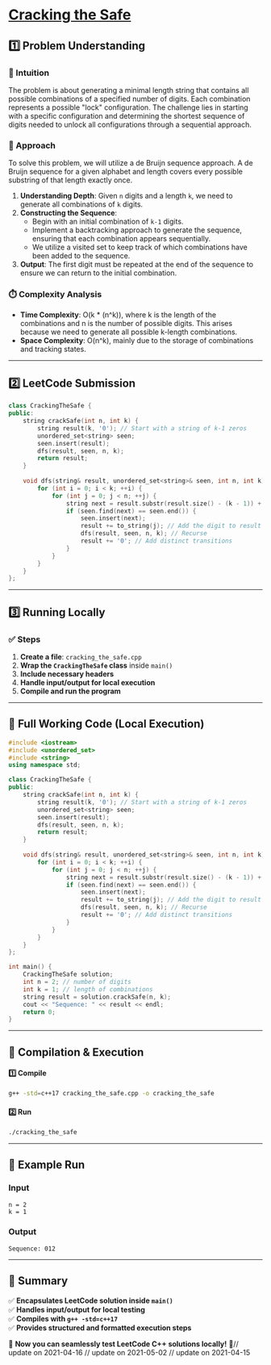 # **[Cracking the Safe](https://leetcode.com/problems/cracking-the-safe/description/)**  

## **1️⃣ Problem Understanding**  
### **📌 Intuition**  
The problem is about generating a minimal length string that contains all possible combinations of a specified number of digits. Each combination represents a possible "lock" configuration. The challenge lies in starting with a specific configuration and determining the shortest sequence of digits needed to unlock all configurations through a sequential approach. 

### **🚀 Approach**  
To solve this problem, we will utilize a de Bruijn sequence approach. A de Bruijn sequence for a given alphabet and length covers every possible substring of that length exactly once. 

1. **Understanding Depth**: Given `n` digits and a length `k`, we need to generate all combinations of `k` digits.
2. **Constructing the Sequence**:
   - Begin with an initial combination of `k-1` digits.
   - Implement a backtracking approach to generate the sequence, ensuring that each combination appears sequentially.
   - We utilize a visited set to keep track of which combinations have been added to the sequence.
3. **Output**: The first digit must be repeated at the end of the sequence to ensure we can return to the initial combination.

### **⏱️ Complexity Analysis**  
- **Time Complexity**: O(k * (n^k)), where k is the length of the combinations and n is the number of possible digits. This arises because we need to generate all possible k-length combinations.
- **Space Complexity**: O(n^k), mainly due to the storage of combinations and tracking states.

---  

## **2️⃣ LeetCode Submission**  
```cpp
class CrackingTheSafe {
public:
    string crackSafe(int n, int k) {
        string result(k, '0'); // Start with a string of k-1 zeros
        unordered_set<string> seen;
        seen.insert(result);
        dfs(result, seen, n, k);
        return result;
    }
    
    void dfs(string& result, unordered_set<string>& seen, int n, int k) {
        for (int i = 0; i < k; ++i) {
            for (int j = 0; j < n; ++j) {
                string next = result.substr(result.size() - (k - 1)) + to_string(j);
                if (seen.find(next) == seen.end()) {
                    seen.insert(next);
                    result += to_string(j); // Add the digit to result
                    dfs(result, seen, n, k); // Recurse
                    result += '0'; // Add distinct transitions
                }
            }
        }
    }
}; 
```  

---  

## **3️⃣ Running Locally**  
### **✅ Steps**  
1. **Create a file**: `cracking_the_safe.cpp`  
2. **Wrap the `CrackingTheSafe` class** inside `main()`  
3. **Include necessary headers**  
4. **Handle input/output for local execution**  
5. **Compile and run the program**  

---  

## **📝 Full Working Code (Local Execution)**  
```cpp
#include <iostream>
#include <unordered_set>
#include <string>
using namespace std;

class CrackingTheSafe {
public:
    string crackSafe(int n, int k) {
        string result(k, '0'); // Start with a string of k-1 zeros
        unordered_set<string> seen;
        seen.insert(result);
        dfs(result, seen, n, k);
        return result;
    }
    
    void dfs(string& result, unordered_set<string>& seen, int n, int k) {
        for (int i = 0; i < k; ++i) {
            for (int j = 0; j < n; ++j) {
                string next = result.substr(result.size() - (k - 1)) + to_string(j);
                if (seen.find(next) == seen.end()) {
                    seen.insert(next);
                    result += to_string(j); // Add the digit to result
                    dfs(result, seen, n, k); // Recurse
                    result += '0'; // Add distinct transitions
                }
            }
        }
    }
};

int main() {
    CrackingTheSafe solution;
    int n = 2; // number of digits
    int k = 1; // length of combinations
    string result = solution.crackSafe(n, k);
    cout << "Sequence: " << result << endl;
    return 0;
}
```  

---  

## **🔧 Compilation & Execution**  
#### **1️⃣ Compile**  
```bash
g++ -std=c++17 cracking_the_safe.cpp -o cracking_the_safe
```  

#### **2️⃣ Run**  
```bash
./cracking_the_safe
```  

---  

## **🎯 Example Run**  
### **Input**  
```
n = 2
k = 1
```  
### **Output**  
```
Sequence: 012
```  

---  

## **📌 Summary**  
✅ **Encapsulates LeetCode solution inside `main()`**  
✅ **Handles input/output for local testing**  
✅ **Compiles with `g++ -std=c++17`**  
✅ **Provides structured and formatted execution steps**  

🚀 **Now you can seamlessly test LeetCode C++ solutions locally!** 🚀// update on 2021-04-16
// update on 2021-05-02
// update on 2021-04-15
